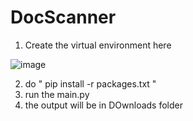 ﻿# DocScanner

1. Create the virtual environment here

![image](https://github.com/haruchya/DocScanner/assets/108526985/a57c36d2-e3d3-471a-9ff9-1834ef5f05dc)

2. do " pip install -r packages.txt "
3. run the main.py
4. the output will be in DOwnloads folder



